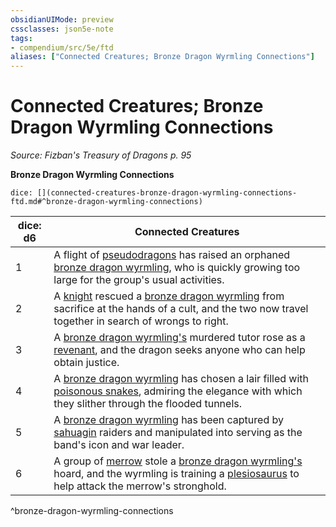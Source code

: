 ```yaml
---
obsidianUIMode: preview
cssclasses: json5e-note
tags:
- compendium/src/5e/ftd
aliases: ["Connected Creatures; Bronze Dragon Wyrmling Connections"]
---
```

# Connected Creatures; Bronze Dragon Wyrmling Connections
*Source: Fizban's Treasury of Dragons p. 95* 

**Bronze Dragon Wyrmling Connections**

`dice: [](connected-creatures-bronze-dragon-wyrmling-connections-ftd.md#^bronze-dragon-wyrmling-connections)`

| dice: d6 | Connected Creatures |
|----------|---------------------|
| 1 | A flight of [pseudodragons](/3-Mechanics/CLI/bestiary/dragon/pseudodragon.md) has raised an orphaned [bronze dragon wyrmling](/3-Mechanics/CLI/bestiary/dragon/bronze-dragon-wyrmling.md), who is quickly growing too large for the group's usual activities. |
| 2 | A [knight](/3-Mechanics/CLI/bestiary/humanoid/knight.md) rescued a [bronze dragon wyrmling](/3-Mechanics/CLI/bestiary/dragon/bronze-dragon-wyrmling.md) from sacrifice at the hands of a cult, and the two now travel together in search of wrongs to right. |
| 3 | A [bronze dragon wyrmling's](/3-Mechanics/CLI/bestiary/dragon/bronze-dragon-wyrmling.md) murdered tutor rose as a [revenant](/3-Mechanics/CLI/bestiary/undead/revenant.md), and the dragon seeks anyone who can help obtain justice. |
| 4 | A [bronze dragon wyrmling](/3-Mechanics/CLI/bestiary/dragon/bronze-dragon-wyrmling.md) has chosen a lair filled with [poisonous snakes](/3-Mechanics/CLI/bestiary/beast/poisonous-snake.md), admiring the elegance with which they slither through the flooded tunnels. |
| 5 | A [bronze dragon wyrmling](/3-Mechanics/CLI/bestiary/dragon/bronze-dragon-wyrmling.md) has been captured by [sahuagin](/3-Mechanics/CLI/bestiary/humanoid/sahuagin.md) raiders and manipulated into serving as the band's icon and war leader. |
| 6 | A group of [merrow](/3-Mechanics/CLI/bestiary/monstrosity/merrow.md) stole a [bronze dragon wyrmling's](/3-Mechanics/CLI/bestiary/dragon/bronze-dragon-wyrmling.md) hoard, and the wyrmling is training a [plesiosaurus](/3-Mechanics/CLI/bestiary/beast/plesiosaurus.md) to help attack the merrow's stronghold. |
^bronze-dragon-wyrmling-connections